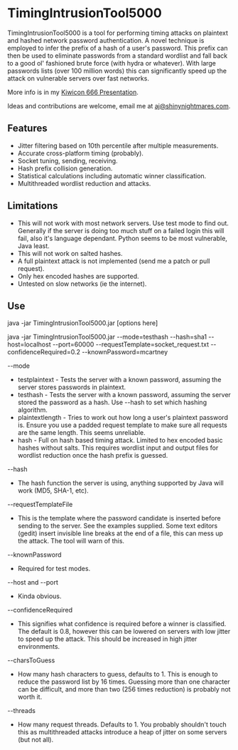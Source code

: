 TimingIntrusionTool5000
=======================

TimingIntrusionTool5000 is a tool for performing timing attacks on plaintext and hashed network password authentication. A novel technique is employed to infer the prefix of a hash of a user's password. This prefix can then be used to eliminate passwords from a standard wordlist and fall back to a good ol' fashioned brute force (with hydra or whatever). With large passwords lists (over 100 million words) this can significantly speed up the attack on vulnerable servers over fast networks.

More info is in my [Kiwicon 666 Presentation](http://security-assessment.com/files/documents/presentations/TimingAttackPresentation2012.pdf).

Ideas and contributions are welcome, email me at <aj@shinynightmares.com>.


Features
--------

* Jitter filtering based on 10th percentile after multiple measurements.
* Accurate cross-platform timing (probably).
* Socket tuning, sending, receiving.
* Hash prefix collision generation.
* Statistical calculations including automatic winner classification.
* Multithreaded wordlist reduction and attacks.

Limitations
----------

* This will not work with most network servers. Use test mode to find out. Generally if the server is doing too much stuff on a failed login this will fail, also it's language dependant. Python seems to be most vulnerable, Java least.
* This will not work on salted hashes.
* A full plaintext attack is not implemented (send me a patch or pull request).
* Only hex encoded hashes are supported.
* Untested on slow networks (ie the internet).


Use
---

java -jar TimingIntrusionTool5000.jar [options here]

java -jar TimingIntrusionTool5000.jar --mode=testhash --hash=sha1 --host=localhost --port=60000 --requestTemplate=socket_request.txt --confidenceRequired=0.2 --knownPassword=mcartney


--mode

* testplaintext - Tests the server with a known password, assuming the server stores passwords in plaintext.
* testhash - Tests the server with a known password, assuming the server stored the password as a hash. Use --hash to set which hashing algorithm.
* plaintextlength -  Tries to work out how long a user's plaintext password is. Ensure you use a padded request template to make sure all requests are the same length. This seems unreliable.
* hash - Full on hash based timing attack. Limited to hex encoded basic hashes without salts. This requires wordlist input and output files for wordlist reduction once the hash prefix is guessed.

--hash 

* The hash function the server is using, anything supported by Java will work (MD5, SHA-1, etc). 

--requestTemplateFile

* This is the template where the password candidate is inserted before sending to the server. See the examples supplied. Some text editors (gedit) insert invisible line breaks at the end of a file, this can mess up the attack. The tool will warn of this.

--knownPassword 

* Required for test modes.

--host and --port

* Kinda obvious.

--confidenceRequired

* This signifies what confidence is required before a winner is classified. The default is 0.8, however this can be lowered on servers with low jitter to speed up the attack. This should be increased in high jitter environments.

--charsToGuess

* How many hash characters to guess, defaults to 1. This is enough to reduce the password list by 16 times. Guessing more than one character can be difficult, and more than two (256 times reduction) is probably not worth it.

--threads

* How many request threads. Defaults to 1. You probably shouldn't touch this as multithreaded attacks introduce a heap of jitter on some servers (but not all).

